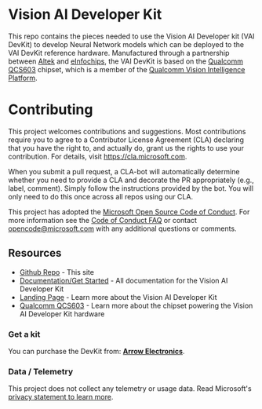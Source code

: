 
# Vision AI Developer Kit

This repo contains the pieces needed to use the Vision AI Developer kit (VAI DevKit) to develop Neural Network models which can be deployed to the VAI DevKit reference hardware. Manufactured through a partnership between [Altek](http://www.altek.com.tw/en-global/news/detail/127) and [eInfochips](https://www.einfochips.com/partnerships-and-alliances/digital-partnerships/microsoft/), the VAI DevKit is based on the [Qualcomm QCS603](https://www.qualcomm.com/products/vision-intelligence-300-platform) chipset, which is a member of the [Qualcomm Vision Intelligence Platform](https://developer.qualcomm.com/hardware/vertical-platforms/vision-intelligence-platform).
# Contributing

This project welcomes contributions and suggestions.  Most contributions require you to agree to a
Contributor License Agreement (CLA) declaring that you have the right to, and actually do, grant us
the rights to use your contribution. For details, visit https://cla.microsoft.com.

When you submit a pull request, a CLA-bot will automatically determine whether you need to provide
a CLA and decorate the PR appropriately (e.g., label, comment). Simply follow the instructions
provided by the bot. You will only need to do this once across all repos using our CLA.

This project has adopted the [Microsoft Open Source Code of Conduct](https://opensource.microsoft.com/codeofconduct/).
For more information see the [Code of Conduct FAQ](https://opensource.microsoft.com/codeofconduct/faq/) or
contact [opencode@microsoft.com](mailto:opencode@microsoft.com) with any additional questions or comments.
## Resources

* [Github Repo](https://github.com/Microsoft/vision-ai-developer-kit) - This site
* [Documentation/Get Started](https://aka.ms/VAIDKGetStarted) - All documentation for the Vision AI Developer Kit
* [Landing Page](https://microsoft.github.io/azure-iot-developer-kit/docs/projects/) - Learn more about the Vision AI Developer Kit
* [Qualcomm QCS603](https://www.qualcomm.com/products/vision-intelligence-300-platform) - Learn more about the chipset powering the Vision AI Developer Kit hardware

### Get a kit

You can purchase the DevKit from: **[Arrow Electronics](https://www.arrow.com/en/products/eic-ms-vision-500/einfochips-limited)**.

### Data / Telemetry
This project does not collect any telemetry or usage data. Read Microsoft's [privacy statement to learn more](https://privacy.microsoft.com/en-us/privacystatement).  
